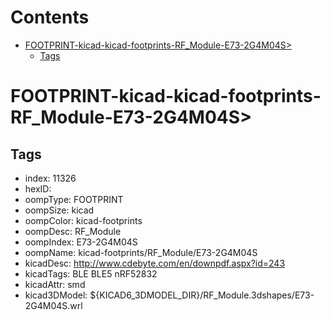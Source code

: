 



Contents
========

* [FOOTPRINT-kicad-kicad-footprints-RF_Module-E73-2G4M04S>](#footprint-kicad-kicad-footprints-rf_module-e73-2g4m04s)
	* [Tags](#tags)

# FOOTPRINT-kicad-kicad-footprints-RF_Module-E73-2G4M04S>

## Tags

- index: 11326
- hexID: 
- oompType: FOOTPRINT
- oompSize: kicad
- oompColor: kicad-footprints
- oompDesc: RF_Module
- oompIndex: E73-2G4M04S
- oompName: kicad-footprints/RF_Module/E73-2G4M04S
- kicadDesc: http://www.cdebyte.com/en/downpdf.aspx?id=243
- kicadTags: BLE BLE5 nRF52832
- kicadAttr: smd
- kicad3DModel: ${KICAD6_3DMODEL_DIR}/RF_Module.3dshapes/E73-2G4M04S.wrl
